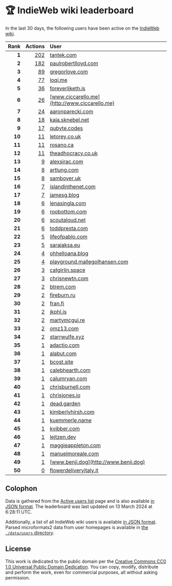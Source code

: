 # 🏆 IndieWeb wiki leaderboard

In the last 30 days, the following users have been active on the [IndieWeb wiki](https://indieweb.org).

| Rank | Actions | User |
|-----:|--------:|:-----|
| **1** | [202](https://indieweb.org/Special:Contributions/Tantek.com) | [tantek.com](http://tantek.com) |
| **2** | [182](https://indieweb.org/Special:Contributions/Paulrobertlloyd.com) | [paulrobertlloyd.com](http://paulrobertlloyd.com) |
| **3** | [89](https://indieweb.org/Special:Contributions/Gregorlove.com) | [gregorlove.com](http://gregorlove.com) |
| **4** | [77](https://indieweb.org/Special:Contributions/Loqi.me) | [loqi.me](http://loqi.me) |
| **5** | [36](https://indieweb.org/Special:Contributions/Foreverliketh.is) | [foreverliketh.is](http://foreverliketh.is) |
| **6** | [26](https://indieweb.org/Special:Contributions/Www.ciccarello.me) | [www.ciccarello.me](http://www.ciccarello.me) |
| **7** | [24](https://indieweb.org/Special:Contributions/Aaronparecki.com) | [aaronparecki.com](http://aaronparecki.com) |
| **8** | [18](https://indieweb.org/Special:Contributions/Kaja.sknebel.net) | [kaja.sknebel.net](http://kaja.sknebel.net) |
| **9** | [17](https://indieweb.org/Special:Contributions/Qubyte.codes) | [qubyte.codes](http://qubyte.codes) |
| **10** | [11](https://indieweb.org/Special:Contributions/Letorey.co.uk) | [letorey.co.uk](http://letorey.co.uk) |
| **11** | [11](https://indieweb.org/Special:Contributions/Rosano.ca) | [rosano.ca](http://rosano.ca) |
| **12** | [11](https://indieweb.org/Special:Contributions/Theadhocracy.co.uk) | [theadhocracy.co.uk](http://theadhocracy.co.uk) |
| **13** | [9](https://indieweb.org/Special:Contributions/Alexsirac.com) | [alexsirac.com](http://alexsirac.com) |
| **14** | [8](https://indieweb.org/Special:Contributions/Artlung.com) | [artlung.com](http://artlung.com) |
| **15** | [8](https://indieweb.org/Special:Contributions/Samboyer.uk) | [samboyer.uk](http://samboyer.uk) |
| **16** | [7](https://indieweb.org/Special:Contributions/Islandinthenet.com) | [islandinthenet.com](http://islandinthenet.com) |
| **17** | [7](https://indieweb.org/Special:Contributions/Jamesg.blog) | [jamesg.blog](http://jamesg.blog) |
| **18** | [6](https://indieweb.org/Special:Contributions/Lenasingla.com) | [lenasingla.com](http://lenasingla.com) |
| **19** | [6](https://indieweb.org/Special:Contributions/Roobottom.com) | [roobottom.com](http://roobottom.com) |
| **20** | [6](https://indieweb.org/Special:Contributions/Scoutaloud.net) | [scoutaloud.net](http://scoutaloud.net) |
| **21** | [6](https://indieweb.org/Special:Contributions/Toddpresta.com) | [toddpresta.com](http://toddpresta.com) |
| **22** | [5](https://indieweb.org/Special:Contributions/Lifeofpablo.com) | [lifeofpablo.com](http://lifeofpablo.com) |
| **23** | [5](https://indieweb.org/Special:Contributions/Sarajaksa.eu) | [sarajaksa.eu](http://sarajaksa.eu) |
| **24** | [4](https://indieweb.org/Special:Contributions/Ohhelloana.blog) | [ohhelloana.blog](http://ohhelloana.blog) |
| **25** | [4](https://indieweb.org/Special:Contributions/Playground.mallegolhansen.com) | [playground.mallegolhansen.com](http://playground.mallegolhansen.com) |
| **26** | [3](https://indieweb.org/Special:Contributions/Catgirlin.space) | [catgirlin.space](http://catgirlin.space) |
| **27** | [3](https://indieweb.org/Special:Contributions/Chrisnewtn.com) | [chrisnewtn.com](http://chrisnewtn.com) |
| **28** | [2](https://indieweb.org/Special:Contributions/Btrem.com) | [btrem.com](http://btrem.com) |
| **29** | [2](https://indieweb.org/Special:Contributions/Fireburn.ru) | [fireburn.ru](http://fireburn.ru) |
| **30** | [2](https://indieweb.org/Special:Contributions/Fran.fi) | [fran.fi](http://fran.fi) |
| **31** | [2](https://indieweb.org/Special:Contributions/Jkphl.is) | [jkphl.is](http://jkphl.is) |
| **32** | [2](https://indieweb.org/Special:Contributions/Martymcgui.re) | [martymcgui.re](http://martymcgui.re) |
| **33** | [2](https://indieweb.org/Special:Contributions/Omz13.com) | [omz13.com](http://omz13.com) |
| **34** | [2](https://indieweb.org/Special:Contributions/Starrwulfe.xyz) | [starrwulfe.xyz](http://starrwulfe.xyz) |
| **35** | [1](https://indieweb.org/Special:Contributions/Adactio.com) | [adactio.com](http://adactio.com) |
| **36** | [1](https://indieweb.org/Special:Contributions/Alabut.com) | [alabut.com](http://alabut.com) |
| **37** | [1](https://indieweb.org/Special:Contributions/Bcost.site) | [bcost.site](http://bcost.site) |
| **38** | [1](https://indieweb.org/Special:Contributions/Calebhearth.com) | [calebhearth.com](http://calebhearth.com) |
| **39** | [1](https://indieweb.org/Special:Contributions/Calumryan.com) | [calumryan.com](http://calumryan.com) |
| **40** | [1](https://indieweb.org/Special:Contributions/Chrisburnell.com) | [chrisburnell.com](http://chrisburnell.com) |
| **41** | [1](https://indieweb.org/Special:Contributions/Chrisjones.io) | [chrisjones.io](http://chrisjones.io) |
| **42** | [1](https://indieweb.org/Special:Contributions/Dead.garden) | [dead.garden](http://dead.garden) |
| **43** | [1](https://indieweb.org/Special:Contributions/Kimberlyhirsh.com) | [kimberlyhirsh.com](http://kimberlyhirsh.com) |
| **44** | [1](https://indieweb.org/Special:Contributions/Kuemmerle.name) | [kuemmerle.name](http://kuemmerle.name) |
| **45** | [1](https://indieweb.org/Special:Contributions/Kvibber.com) | [kvibber.com](http://kvibber.com) |
| **46** | [1](https://indieweb.org/Special:Contributions/Lejtzen.dev) | [lejtzen.dev](http://lejtzen.dev) |
| **47** | [1](https://indieweb.org/Special:Contributions/Maggieappleton.com) | [maggieappleton.com](http://maggieappleton.com) |
| **48** | [1](https://indieweb.org/Special:Contributions/Manuelmoreale.com) | [manuelmoreale.com](http://manuelmoreale.com) |
| **49** | [1](https://indieweb.org/Special:Contributions/Www.benji.dog) | [www.benji.dog](http://www.benji.dog) |
| **50** | [0](https://indieweb.org/Special:Contributions/Flowerdeliveryitaly.it) | [flowerdeliveryitaly.it](http://flowerdeliveryitaly.it) |


## Colophon

Data is gathered from the [Active users list](https://indieweb.org/Special:ActiveUsers) page and is also available [in JSON format](https://github.com/jgarber623/indieweb-wiki-leaderboard/blob/main/data/leaderboard.json). The leaderboard was last updated on 13 March 2024 at 6:28:11 UTC.

Additionally, a list of all IndieWeb wiki users is available [in JSON format](https://github.com/jgarber623/indieweb-wiki-leaderboard/blob/main/data/users.json). Parsed microformats2 data from user homepages is available in [the `./data/users` directory](https://github.com/jgarber623/indieweb-wiki-leaderboard/blob/main/data/users).

## License

This work is dedicated to the public domain per the [Creative Commons CC0 1.0 Universal Public Domain Dedication](https://creativecommons.org/publicdomain/zero/1.0/). You can copy, modify, distribute and perform the work, even for commercial purposes, all without asking permission.
